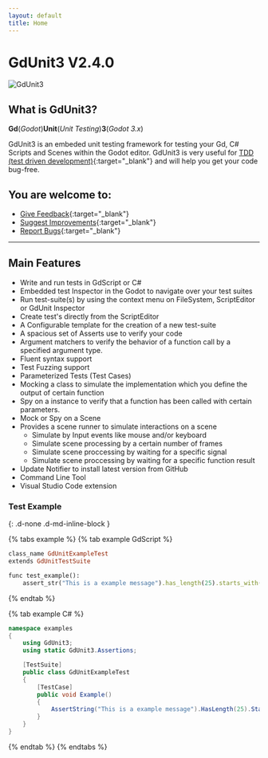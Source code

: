 ```yaml
---
layout: default
title: Home
---
```


# GdUnit3 V2.4.0

![GdUnit3](\gdUnit3\assets\images\background.png)


## What is GdUnit3?
**Gd**(*Godot*)**Unit**(*Unit Testing*)**3**(*Godot 3.x*)

GdUnit3 is an embeded unit testing framework for testing your Gd, C# Scripts and Scenes within the Godot editor. GdUnit3 is very useful for [TDD (test driven development)](https://en.wikipedia.org/wiki/Test-driven_development){:target="_blank"} and will help you get your code bug-free.


## You are welcome to:
  * [Give Feedback](https://github.com/MikeSchulze/gdUnit3/discussions/228){:target="_blank"}
  * [Suggest Improvements](https://github.com/MikeSchulze/gdUnit3/issues/new?assignees=MikeSchulze&labels=enhancement&template=feature_request.md&title=){:target="_blank"}
  * [Report Bugs](https://github.com/MikeSchulze/gdUnit3/issues/new?assignees=MikeSchulze&labels=bug&template=bug_report.md&title=){:target="_blank"}

***


## Main Features
* Write and run tests in GdScript or C#
* Embedded test Inspector in the Godot to navigate over your test suites
* Run test-suite(s) by using the context menu on FileSystem, ScriptEditor or GdUnit Inspector
* Create test's directly from the ScriptEditor
* A Configurable template for the creation of a new test-suite
* A spacious set of Asserts use to verify your code
* Argument matchers to verify the behavior of a function call by a specified argument type.
* Fluent syntax support
* Test Fuzzing support
* Parameterized Tests (Test Cases)
* Mocking a class to simulate the implementation which you define the output of certain function
* Spy on a instance to verify that a function has been called with certain parameters.
* Mock or Spy on a Scene 
* Provides a scene runner to simulate interactions on a scene 
  * Simulate by Input events like mouse and/or keyboard
  * Simulate scene processing by a certain number of frames
  * Simulate scene proccessing by waiting for a specific signal
  * Simulate scene proccessing by waiting for a specific function result
* Update Notifier to install latest version from GitHub
* Command Line Tool
* Visual Studio Code extension


### Test Example
{: .d-none .d-md-inline-block }

{% tabs example %}
{% tab example GdScript %}
```ruby
class_name GdUnitExampleTest
extends GdUnitTestSuite

func test_example():
	assert_str("This is a example message").has_length(25).starts_with("This is a ex")
```
{% endtab %}

{% tab example C# %}
```cs
namespace examples
{
    using GdUnit3;
    using static GdUnit3.Assertions;

    [TestSuite]
    public class GdUnitExampleTest
    {
        [TestCase]
        public void Example()
        {
            AssertString("This is a example message").HasLength(25).StartsWith("This is a ex");
        }
    }
}

```
{% endtab %}
{% endtabs %}
